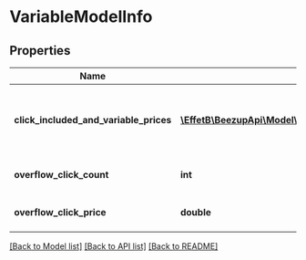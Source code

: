 # VariableModelInfo

## Properties
Name | Type | Description | Notes
------------ | ------------- | ------------- | -------------
**click_included_and_variable_prices** | [**\EffetB\BeezupApi\Model\ClickIncludedAndVariablePrice[]**](ClickIncludedAndVariablePrice.md) | Click included with variable pricing information | 
**overflow_click_count** | **int** | The overflow click count | 
**overflow_click_price** | **double** | The overflow click price | 

[[Back to Model list]](../README.md#documentation-for-models) [[Back to API list]](../README.md#documentation-for-api-endpoints) [[Back to README]](../README.md)


